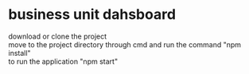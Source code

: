 # business unit dahsboard  
download or clone the project  
move to the project directory through cmd and run the command "npm install"  
to run the application "npm start"
